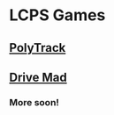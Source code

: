 # LCPS Games
## [PolyTrack](https://lcpsgames.github.io/polytrack/) 
## [ Drive Mad ](https://lcpsgames.github.io/drivemad/)
### More soon!
